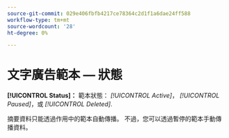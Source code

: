 ```yaml
---
source-git-commit: 029e406fbfb4217ce78364c2d1f1a6dae24ff588
workflow-type: tm+mt
source-wordcount: '28'
ht-degree: 0%

---
```

# 文字廣告範本 — 狀態

**[!UICONTROL Status]：** 範本狀態： *[!UICONTROL Active]*， *[!UICONTROL Paused]*，或 *[!UICONTROL Deleted]*.

摘要資料只能透過作用中的範本自動傳播。 不過，您可以透過暫停的範本手動傳播資料。
